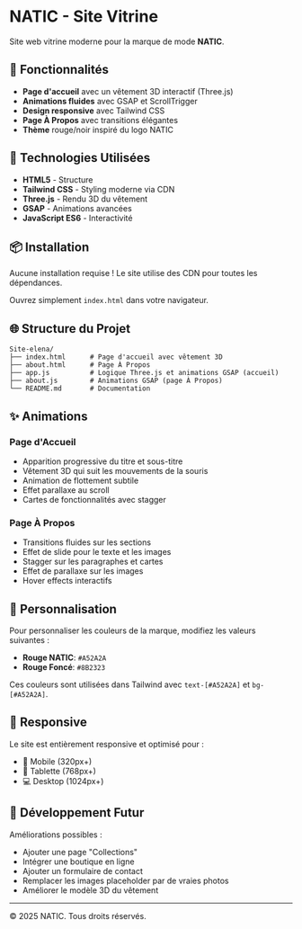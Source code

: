 # NATIC - Site Vitrine

Site web vitrine moderne pour la marque de mode **NATIC**.

## 🎨 Fonctionnalités

- **Page d'accueil** avec un vêtement 3D interactif (Three.js)
- **Animations fluides** avec GSAP et ScrollTrigger
- **Design responsive** avec Tailwind CSS
- **Page À Propos** avec transitions élégantes
- **Thème** rouge/noir inspiré du logo NATIC

## 🚀 Technologies Utilisées

- **HTML5** - Structure
- **Tailwind CSS** - Styling moderne via CDN
- **Three.js** - Rendu 3D du vêtement
- **GSAP** - Animations avancées
- **JavaScript ES6** - Interactivité

## 📦 Installation

Aucune installation requise ! Le site utilise des CDN pour toutes les dépendances.

Ouvrez simplement `index.html` dans votre navigateur.

## 🌐 Structure du Projet

```
Site-elena/
├── index.html      # Page d'accueil avec vêtement 3D
├── about.html      # Page À Propos
├── app.js          # Logique Three.js et animations GSAP (accueil)
├── about.js        # Animations GSAP (page À Propos)
└── README.md       # Documentation
```

## ✨ Animations

### Page d'Accueil
- Apparition progressive du titre et sous-titre
- Vêtement 3D qui suit les mouvements de la souris
- Animation de flottement subtile
- Effet parallaxe au scroll
- Cartes de fonctionnalités avec stagger

### Page À Propos
- Transitions fluides sur les sections
- Effet de slide pour le texte et les images
- Stagger sur les paragraphes et cartes
- Effet de parallaxe sur les images
- Hover effects interactifs

## 🎯 Personnalisation

Pour personnaliser les couleurs de la marque, modifiez les valeurs suivantes :

- **Rouge NATIC**: `#A52A2A`
- **Rouge Foncé**: `#8B2323`

Ces couleurs sont utilisées dans Tailwind avec `text-[#A52A2A]` et `bg-[#A52A2A]`.

## 📱 Responsive

Le site est entièrement responsive et optimisé pour :
- 📱 Mobile (320px+)
- 📱 Tablette (768px+)
- 💻 Desktop (1024px+)

## 🔧 Développement Futur

Améliorations possibles :
- Ajouter une page "Collections"
- Intégrer une boutique en ligne
- Ajouter un formulaire de contact
- Remplacer les images placeholder par de vraies photos
- Améliorer le modèle 3D du vêtement

---

© 2025 NATIC. Tous droits réservés.

